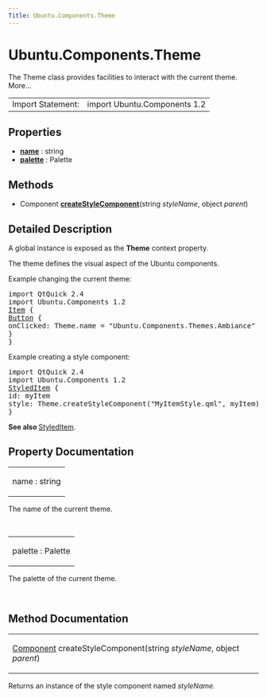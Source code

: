 ```yaml
---
Title: Ubuntu.Components.Theme
---
```


# Ubuntu.Components.Theme

<span class="subtitle"></span>
<!-- $$$Theme-brief -->
<p>The Theme class provides facilities to interact with the current theme. More...</p>
<!-- @@@Theme -->
<table class="alignedsummary">
<tr><td class="memItemLeft rightAlign topAlign"> Import Statement:</td><td class="memItemRight bottomAlign"> import Ubuntu.Components 1.2</td></tr></table><ul>
</ul>
<h2 id="properties">Properties</h2>
<ul>
<li class="fn"><b><b><a href="#name-prop">name</a></b></b> : string</li>
<li class="fn"><b><b><a href="#palette-prop">palette</a></b></b> : Palette</li>
</ul>
<h2 id="methods">Methods</h2>
<ul>
<li class="fn">Component <b><b><a href="#createStyleComponent-method">createStyleComponent</a></b></b>(string <i>styleName</i>, object <i>parent</i>)</li>
</ul>
<!-- $$$Theme-description -->
<h2 id="details">Detailed Description</h2>
</p>
<p>A global instance is exposed as the <b>Theme</b> context property.</p>
<p>The theme defines the visual aspect of the Ubuntu components.</p>
<p>Example changing the current theme:</p>
<pre class="qml">import QtQuick 2.4
import Ubuntu.Components 1.2
<span class="type"><a href="../sdk-14.10/QtQuick.Item.md">Item</a></span> {
<span class="type"><a href="Ubuntu.Components.Button.md">Button</a></span> {
<span class="name">onClicked</span>: <span class="name">Theme</span>.<span class="name">name</span> <span class="operator">=</span> <span class="string">&quot;Ubuntu.Components.Themes.Ambiance&quot;</span>
}
}</pre>
<p>Example creating a style component:</p>
<pre class="qml">import QtQuick 2.4
import Ubuntu.Components 1.2
<span class="type"><a href="Ubuntu.Components.StyledItem.md">StyledItem</a></span> {
<span class="name">id</span>: <span class="name">myItem</span>
<span class="name">style</span>: <span class="name">Theme</span>.<span class="name">createStyleComponent</span>(<span class="string">&quot;MyItemStyle.qml&quot;</span>, <span class="name">myItem</span>)
}</pre>
<p><b>See also </b><a href="Ubuntu.Components.StyledItem.md">StyledItem</a>.</p>
<!-- @@@Theme -->
<h2>Property Documentation</h2>
<!-- $$$name -->
<table class="qmlname"><tr valign="top" id="name-prop"><td class="tblQmlPropNode"><p><span class="name">name</span> : <span class="type">string</span></p></td></tr></table><p>The name of the current theme.</p>
<!-- @@@name -->
<br/>
<!-- $$$palette -->
<table class="qmlname"><tr valign="top" id="palette-prop"><td class="tblQmlPropNode"><p><span class="name">palette</span> : <span class="type">Palette</span></p></td></tr></table><p>The palette of the current theme.</p>
<!-- @@@palette -->
<br/>
<h2>Method Documentation</h2>
<!-- $$$createStyleComponent -->
<table class="qmlname"><tr valign="top" id="createStyleComponent-method"><td class="tblQmlFuncNode"><p><span class="type"><a href="../sdk-14.10/QtQml.Component.md">Component</a></span> <span class="name">createStyleComponent</span>(<span class="type">string</span><i> styleName</i>, <span class="type">object</span><i> parent</i>)</p></td></tr></table><p>Returns an instance of the style component named <i>styleName</i>.</p>
<!-- @@@createStyleComponent -->
<br/>
